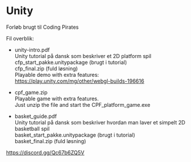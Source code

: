 # Unity
Forløb brugt til Coding Pirates

Fil overblik:

* unity-intro.pdf  
Unity tutorial på dansk som beskriver et 2D platform spil  
cfp_start_pakke.unitypackage (brugt i tutorial)  
cfp_final.zip (fuld løsning)  
Playable demo with extra features: https://play.unity.com/mg/other/webgl-builds-196616

* cpf_game.zip  
Playable game with extra features.   
Just unzip the file and start the CPF_platform_game.exe

* basket_guide.pdf  
Unity tutorial på dansk som beskriver hvordan man laver et simpelt 2D basketball spil  
basket_start_pakke.unitypackage (brugt i tutorial)  
basket_final.zip (fuld løsning)


https://discord.gg/Qc67b6ZQ5V
